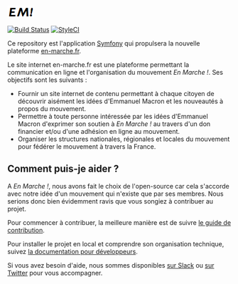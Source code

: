 ![En Marche !, le mouvement d'Emmanuel Macron](https://github.com/EnMarche/en-marche.fr/blob/master/web/logo/small_bg_white.jpg)

[![Build Status](https://travis-ci.org/EnMarche/en-marche.fr.svg?branch=master)](https://travis-ci.org/EnMarche/en-marche.fr)
[![StyleCI](https://styleci.io/repos/76485630/shield?branch=master)](https://styleci.io/repos/76485630)

Ce repository est l'application [Symfony](http://symfony.com) qui propulsera la nouvelle plateforme
[en-marche.fr](https://en-marche.fr).

Le site internet en-marche.fr est une plateforme permettant la communication en ligne et l'organisation du mouvement
*En Marche !*. Ses objectifs sont les suivants :

- Fournir un site internet de contenu permettant à chaque citoyen de découvrir aisément les idées d'Emmanuel Macron et
  les nouveautés à propos du mouvement.
- Permettre à toute personne intéressée par les idées d'Emmanuel Macron d'exprimer son soutien à *En Marche !* au travers
  d'un don financier et/ou d'une adhésion en ligne au mouvement.
- Organiser les structures nationales, régionales et locales du mouvement pour fédérer le mouvement à travers la France.

## Comment puis-je aider ?

A *En Marche !*, nous avons fait le choix de l'open-source car cela s'accorde avec notre idée d'un mouvement qui
n'existe que par ses membres. Nous serions donc bien évidemment ravis que vous songiez à contribuer au projet.

Pour commencer à contribuer, la meilleure manière est de suivre [le guide de contribution](CONTRIBUTING.md).

Pour installer le projet en local et comprendre son organisation technique, suivez 
[la documentation pour développeurs](docs/index.md).

Si vous avez besoin d'aide, nous sommes disponibles [sur Slack](https://slack.en-marche.fr) ou 
[sur Twitter](https://twitter.com/enmarchetech) pour vous accompagner.
